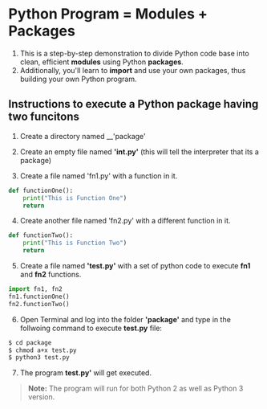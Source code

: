 Python Program = Modules + Packages
====

  1. This is a step-by-step demonstration to divide Python code base into clean, efficient __modules__ using Python __packages__.
  2. Additionally, you'll learn to __import__ and use your own packages, thus building your own Python program.

## Instructions to execute a Python package having two funcitons

1. Create a directory named __'package'

2. Create an empty file named **'__int__.py'** (this will tell the interpreter that its a package)

3. Create a file named 'fn1.py' with a function in it.

```python
def functionOne():
    print("This is Function One")
    return
```

4. Create another file named 'fn2.py' with a different function in it.

```python
def functionTwo():
    print("This is Function Two")
    return
```

5. Create a file named __'test.py'__ with a set of python code to execute __fn1__ and __fn2__ functions.

```python
import fn1, fn2
fn1.functionOne()
fn2.functionTwo()
```

6. Open Terminal and log into the folder __'package'__ and type in the follwoing command to execute __test.py__ file:

```bash
$ cd package
$ chmod a+x test.py
$ python3 test.py
```

7. The program __test.py'__ will get executed.

> **Note:** The program will run for both Python 2 as well as Python 3 version.
